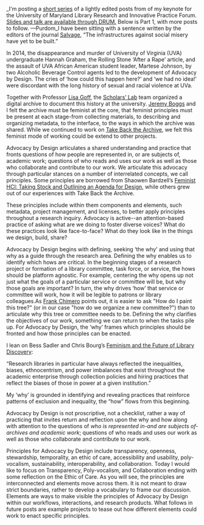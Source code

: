 \_I'm posting a [short series](http://mith.umd.edu/tag/advocacy-by-design/) of a lightly edited posts from of my keynote for the University of Maryland Library Research and Innovative Practice Forum. [Slides and talk are available through DRUM.](http://drum.lib.umd.edu/handle/1903/19250) Below is Part 1, with more posts to follow. —Purdom_I have been sitting with a sentence written by the editors of the journal [Salvage](http://salvage.zone/), “The infrastructures against social misery have yet to be built.”

In 2014, the disappearance and murder of University of Virginia (UVA) undergraduate Hannah Graham, the Rolling Stone ‘After a Rape’ article, and the assault of UVA African American student leader, Martese Johnson, by two Alcoholic Beverage Control agents led to the development of Advocacy by Design. The cries of ‘how could this happen here?’ and ‘we had no idea!’ were discordant with the long history of sexual and racial violence at UVa.

Together with Professor [Lisa Goff](https://twitter.com/lisa_goff?lang=en), the [Scholars’ Lab](http://scholarslab.org/) team organized a digital archive to document this history at the university. [Jeremy Boggs](http://scholarslab.org/people/jeremy-boggs/) and I felt the archive must be feminist at the core, that feminist principles must be present at each stage-from collecting materials, to describing and organizing metadata, to the interface, to the ways in which the archive was shared. While we continued to work on [Take Back the Archive](http://takeback.scholarslab.org/), we felt this feminist mode of working could be extend to other projects.

Advocacy by Design articulates a shared understanding and practice that fronts questions of how people are represented in, or are subjects of, academic work; questions of who reads and uses our work as well as those who collaborate and contribute to our work. We articulate this advocacy through particular stances on a number of interrelated concepts, we call principles. Some principles are borrowed from Shaowen Bardzell’s [Feminist HCI: Taking Stock and Outlining an Agenda for Design](http://wtf.tw/ref/bardzell.pdf), while others grew out of our experiences with Take Back the Archive.

These principles include within them components and elements, such metadata, project management, and licenses, to better apply principles throughout a research inquiry. Advocacy is active--an attention-based practice of asking what are we doing to foster diverse voices? What do these practices look like face-to-face? What do they look like in the things we design, build, share?

Advocacy by Design begins with defining, seeking ‘the why’ and using that why as a guide through the research area. Defining the why enables us to identify which hows are critical. In the beginning stages of a research project or formation of a library committee, task force, or service, the hows should be platform agnostic. For example, centering the why opens up not just what the goals of a particular service or committee will be, but why those goals are important? In turn, the why drives ‘how’ that service or committee will work, how it will be legible to patrons or library colleagues.As [Frank Chimero](https://shapeofdesignbook.com/) points out, it is easier to ask "How do I paint this tree?" (or in our case "how do we organize a new committee?") than to articulate why this tree or committee needs to be. Defining the why clarifies the objectives of our work, something we can return to when the tasks pile up. For Advocacy by Design, the ‘why’ frames which principles should be fronted and how those principles can be enacted.

I lean on Bess Sadler and Chris Bourg’s [Feminism and the Future of Library Discovery](http://journal.code4lib.org/articles/10425):

“Research libraries in particular have always reflected the inequalities, biases, ethnocentrism, and power imbalances that exist throughout the academic enterprise through collection policies and hiring practices that reflect the biases of those in power at a given institution.”

My ‘why’ is grounded in identifying and revealing practices that reinforce patterns of exclusion and inequality, the “how” flows from this beginning.

Advocacy by Design is not proscriptive, not a checklist, rather a way of practicing that invites return and reflection upon the why and how along with attention to the questions of _who is represented in-and are subjects of-archives and academic work_; questions of who reads and uses our work as well as those who collaborate and contribute to our work.

Principles for Advocacy by Design include transparency, openness, stewardship, temporality, an ethic of care, accessibility and usability, poly-vocalism, sustainability, interoperability, and collaboration. Today I would like to focus on Transparency, Poly-vocalism, and Collaboration ending with some reflection on the Ethic of Care. As you will see, the principles are interconnected and elements move across them. It is not meant to draw strict boundaries, rather to develop a vocabulary to frame our discussion. Elements are ways to make visible the principles of Advocacy by Design within our workflows, interactions, and research products. What follows in future posts are example projects to tease out how different elements could work to enact specific principles.